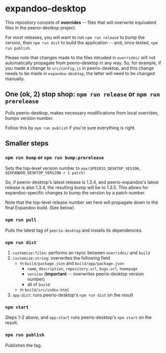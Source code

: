 # expandoo-desktop

This repository consists of **overrides** -- files that will overwrite equivalent files in the peerio-destkop project. 

For most releases, you will want to run `npm run release` to bump the version, then `npm run dist` to build the application -- and, once tested, `npm run publish`.

Please note that changes made to the files inlcuded in `overrides/` will not automatically propagate from peerio-desktop in any way. So, for example, if you made a change to `src/config.js` in peerio-desktop, and this change needs to be made in `expandoo-desktop`, the latter will need to be changed manually. 

## One (ok, 2) stop shop: `npm run release` or `npm run prerelease`

Pulls peerio-destkop, makes necessary modifications from local overrides, bumps version number.

Follow this by `npm run publish` if you're sure everything is right.

## Smaller steps

### `npm run bump` or `npm run bump:prerelease`

Sets the top-level version number to `max($PEERIO_DESKTOP_VESION, $EXPANDOO_DESKTOP_VERSION + 1 patch)`

So, if peerio-desktop's latest release is 1.3.4, and peerio-expandoo's latest release is also 1.3.4, the resulting bump will be to 1.3.5. This allows for expandoo-specific changes to bump the version by a patch number.

Note that the top-level release number set here will propagate down to the final Expandoo build. (See below)

### `npm run pull`

Pulls the latest tag of `peerio-desktop` and installs its dependencies.

### `npm run dist`

1. `customize:files`: performs an rsync between `overrides/` and `build`
2. `customize:string`: overwrites the following field
    - in `build/package.json` and `build/app/package.json`
        - `name`, `description`, `repository.url`, `bugs.url`, `homepage`
        - `version` (**important** -- overwrites peerio-desktop version number)
        - all of `build`
    - in `build/src/index.html` 
3. `app:dist`: runs peerio-desktop's `npm run dist` on the result


### `npm start`

Steps 1-2 above, and `app:start` runs peerio-desktop's `npm start` on the result.

### `npm run publish`

Publishes the tag. 
